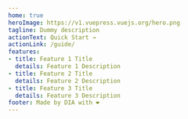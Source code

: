 ```yaml
---
home: true
heroImage: https://v1.vuepress.vuejs.org/hero.png
tagline: Dummy description
actionText: Quick Start →
actionLink: /guide/
features:
- title: Feature 1 Title
  details: Feature 1 Description
- title: Feature 2 Title
  details: Feature 2 Description
- title: Feature 3 Title
  details: Feature 3 Description
footer: Made by DIA with ❤️
---
```

